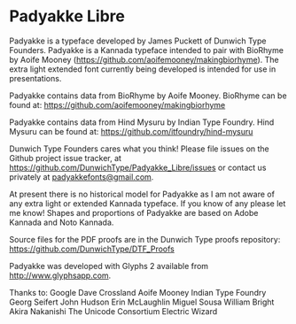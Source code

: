 # Padyakke Libre

Padyakke is a typeface developed by James Puckett of Dunwich Type Founders. Padyakke is a Kannada typeface intended to pair with BioRhyme by Aoife Mooney (https://github.com/aoifemooney/makingbiorhyme). The extra light extended font currently being developed is intended for use in presentations. 

Padyakke contains data from BioRhyme by Aoife Mooney. BioRhyme can be found at: https://github.com/aoifemooney/makingbiorhyme

Padyakke contains data from Hind Mysuru by Indian Type Foundry. Hind Mysuru can be found at: https://github.com/itfoundry/hind-mysuru

Dunwich Type Founders cares what you think! Please file issues on the Github project issue tracker, at https://github.com/DunwichType/Padyakke_Libre/issues or contact us privately at padyakkefonts@gmail.com.

At present there is no historical model for Padyakke as I am not aware of any extra light or extended Kannada typeface. If you know of any please let me know! Shapes and proportions of Padyakke are based on Adobe Kannada and Noto Kannada.

Source files for the PDF proofs are in the Dunwich Type proofs repository: https://github.com/DunwichType/DTF_Proofs

Padyakke was developed with Glyphs 2 available from http://www.glyphsapp.com.

Thanks to:
Google
Dave Crossland
Aoife Mooney
Indian Type Foundry
Georg Seifert
John Hudson
Erin McLaughlin
Miguel Sousa
William Bright
Akira Nakanishi
The Unicode Consortium
Electric Wizard
